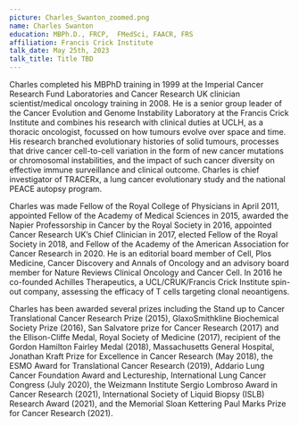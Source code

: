 ```yaml
---
picture: Charles_Swanton_zoomed.png
name: Charles Swanton
education: MBPh.D., FRCP,  FMedSci, FAACR, FRS
affiliation: Francis Crick Institute
talk_date: May 25th, 2023
talk_title: Title TBD
---
```


Charles completed his MBPhD training in 1999 at the Imperial Cancer Research Fund Laboratories and Cancer Research UK clinician scientist/medical oncology training in 2008. He is a senior group leader of the Cancer Evolution and Genome Instability Laboratory at the Francis Crick Institute  and combines his research with clinical duties at UCLH, as a thoracic oncologist, focussed on how tumours evolve over space and time. His research branched evolutionary histories of solid tumours, processes that drive cancer cell-to-cell variation in the form of new cancer mutations or chromosomal instabilities, and the impact of such cancer diversity on effective immune surveillance and clinical outcome. Charles is chief investigator of TRACERx, a lung cancer evolutionary study and the national PEACE autopsy program.

Charles was made Fellow of the Royal College of Physicians in April 2011, appointed Fellow of the Academy of Medical Sciences in 2015, awarded the Napier Professorship in Cancer by the Royal Society in 2016, appointed Cancer Research UK’s Chief Clinician in 2017, elected Fellow of the Royal Society in 2018, and Fellow of the Academy of the American Association for Cancer Research in 2020. He is an editorial board member of Cell, Plos Medicine, Cancer Discovery and Annals of Oncology and an advisory board member for Nature Reviews Clinical Oncology and Cancer Cell. In 2016 he co-founded Achilles Therapeutics, a UCL/CRUK/Francis Crick Institute spin-out company, assessing the efficacy of T cells targeting clonal neoantigens.

Charles has been awarded several prizes including the Stand up to Cancer Translational Cancer Research Prize (2015), GlaxoSmithkline Biochemical Society Prize (2016), San Salvatore prize for Cancer Research (2017) and the Ellison-Cliffe Medal, Royal Society of Medicine (2017), recipient of the Gordon Hamilton Fairley Medal (2018), Massachusetts General Hospital, Jonathan Kraft Prize for Excellence in Cancer Research (May 2018), the ESMO Award for Translational Cancer Research (2019), Addario Lung Cancer Foundation Award and Lectureship, International Lung Cancer Congress (July 2020), the Weizmann Institute Sergio Lombroso Award in Cancer Research (2021), International Society of Liquid Biopsy (ISLB) Research Award (2021), and the Memorial Sloan Kettering Paul Marks Prize for Cancer Research (2021).
